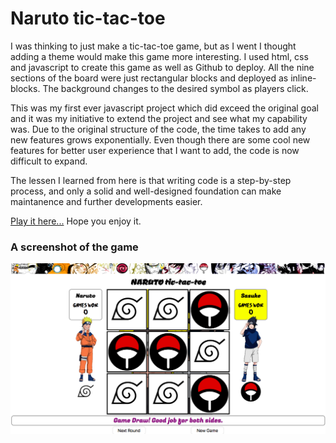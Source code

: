 # Naruto tic-tac-toe

I was thinking to just make a tic-tac-toe game, but as I went I thought adding a theme would make this game more interesting.
I used html, css and javascript to create this game as well as Github to deploy.
All the nine sections of the board were just rectangular blocks and deployed as inline-blocks. 
The background changes to the desired symbol as players click.

This was my first ever javascript project which did exceed the original goal and it was my initiative to extend the project and see what my capability was. Due to the original structure of the code, the time takes to add any new features grows exponentially. Even though there are some cool new features for better user experience that I want to add, the code is now difficult to expand.

The lessen I learned from here is that writing code is a step-by-step process, and only a solid and well-designed foundation can make maintanence and further developments easier.

<a href="https://cprobbie.github.io/tic-tac-toe-game/">Play it here...</a> Hope you enjoy it.

### A screenshot of the game
<img src='https://github.com/cprobbie/tic-tac-toe-game/blob/master/images/Screenshot%202018-02-25_23-28-25.png'>
